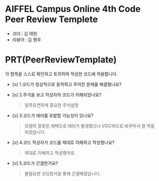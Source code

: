 # AIFFEL Campus Online 4th Code Peer Review Templete
- 코더 : 김 태원
- 리뷰어 : 김 형우


# PRT(PeerReviewTemplate)
각 항목을 스스로 확인하고 토의하여 작성한 코드에 적용합니다.
- [o] 1.코드가 정상적으로 동작하고 주어진 문제를 해결했나요?
- [o] 2.주석을 보고 작성자의 코드가 이해되었나요?
  > 일목요연하게 중요한 주석설명

- [o] 3.코드가 에러를 유발할 가능성이 있나요?
  > 모델의 잘못된 채택으로 에러가 발생했으나 VGG16으로 바꾸어서 잘 작동 되었습니다.
   
- [o] 4.코드 작성자가 코드를 제대로 이해하고 작성했나요?
  > 제대로 이해하고 작성했어요
- [o] 5.코드가 간결한가요?
  > 불필요한 코딩첨삭을 통해 간결해졌습니다.


